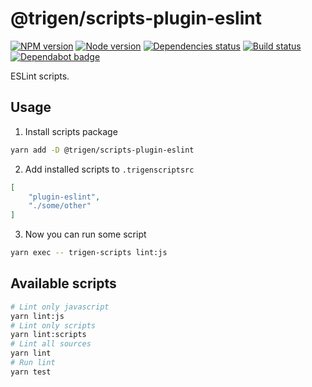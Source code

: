 # @trigen/scripts-plugin-eslint

[![NPM version][npm]][npm-url]
[![Node version][node]][node-url]
[![Dependencies status][deps]][deps-url]
[![Build status][build]][build-url]
[![Dependabot badge][dependabot]][dependabot-url]

[npm]: https://img.shields.io/npm/v/%40trigen/scripts-plugin-eslint.svg
[npm-url]: https://www.npmjs.com/package/@trigen/scripts-plugin-eslint

[node]: https://img.shields.io/node/v/%40trigen/scripts-plugin-eslint.svg
[node-url]: https://nodejs.org

[deps]: https://david-dm.org/TrigenSoftware/scripts.svg?path=packages/scripts-plugin-eslint
[deps-url]: https://david-dm.org/TrigenSoftware/scripts?path=packages/scripts-plugin-eslint

[build]: http://img.shields.io/travis/com/TrigenSoftware/scripts.svg
[build-url]: https://travis-ci.com/TrigenSoftware/scripts

[dependabot]: https://api.dependabot.com/badges/status?host=github&repo=TrigenSoftware/scripts
[dependabot-url]: https://dependabot.com/

ESLint scripts.

## Usage

1. Install scripts package

```bash
yarn add -D @trigen/scripts-plugin-eslint
```

2. Add installed scripts to `.trigenscriptsrc`

```json
[
    "plugin-eslint",
    "./some/other"
]
```

3. Now you can run some script

```bash
yarn exec -- trigen-scripts lint:js
```

## Available scripts

```bash
# Lint only javascript
yarn lint:js
# Lint only scripts
yarn lint:scripts
# Lint all sources
yarn lint
# Run lint
yarn test
```
